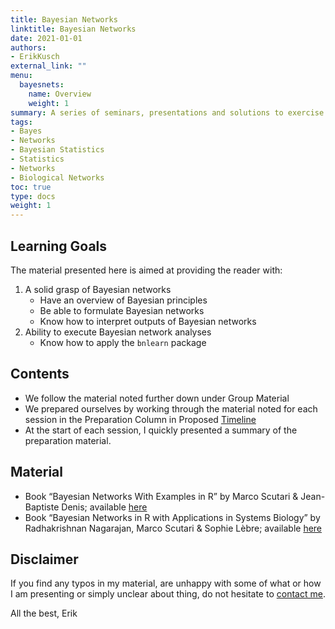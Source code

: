 ```yaml
---
title: Bayesian Networks
linktitle: Bayesian Networks
date: 2021-01-01
authors:
- ErikKusch
external_link: ""
menu:
  bayesnets:
    name: Overview
    weight: 1
summary: A series of seminars, presentations and solutions to exercise material aimed at providing an introduction to Bayesian Network analysis tools.
tags:
- Bayes
- Networks
- Bayesian Statistics
- Statistics
- Networks
- Biological Networks
toc: true
type: docs
weight: 1
---
```


## Learning Goals

The material presented here is aimed at providing the reader with:  

1. A solid grasp of Bayesian networks  
    - Have an overview of Bayesian principles  
    - Be able to formulate Bayesian networks  
    - Know how to interpret outputs of Bayesian networks  
2. Ability to execute Bayesian network analyses  
    - Know how to apply the `bnlearn` package  

## Contents

- We follow the material noted further down under Group Material  
- We prepared ourselves by working through the material noted for each session in the Preparation Column in Proposed [Timeline](/project/bayesnets/Schedule.pdf)  
- At the start of each session, I quickly presented a summary of the preparation material.

## Material
- Book “Bayesian Networks With Examples in R” by Marco Scutari \& Jean-Baptiste Denis; available [here](https://www.routledge.com/Bayesian-Networks-With-Examples-in-R/Scutari-Denis/p/book/9780367366513)  
- Book “Bayesian Networks in R with Applications in Systems Biology” by Radhakrishnan Nagarajan, Marco Scutari \& Sophie Lèbre; available [here](https://link.springer.com/book/10.1007/978-1-4614-6446-4)  

## Disclaimer

If you find any typos in my material, are unhappy with some of what or how I am presenting or simply unclear about thing, do not hesitate to [contact me](/contact/).

All the best,
Erik
